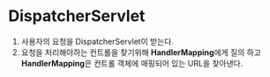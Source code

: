 # DispatcherServlet

1. 사용자의 요청을 DispatcherServlet이 받는다.
2. 요청을 처리해야하는 컨트롤을 찾기위해 **HandlerMapping**에게 질의 하고 **HandlerMapping**은 컨트롤 객체에 매핑되어 있는 URL을 찾아낸다.


